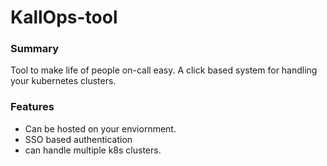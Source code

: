 # KallOps-tool

### Summary
Tool to make life of people on-call easy. A click based system for handling your kubernetes clusters.

### Features
- Can be hosted on your enviornment.
- SSO based authentication
- can handle multiple k8s clusters.


